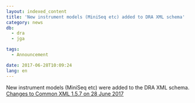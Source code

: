 ```yaml
---
layout: indexed_content
title: 'New instrument models (MiniSeq etc) added to DRA XML schema'
category: news
db:
  - dra
  - jga

tags:
  - Announcement

date: 2017-06-28T10:09:24
lang: en
---
```


<p>New instrument models (MiniSeq etc) were added to the DRA XML schema. <a href="https://github.com/ddbj/pub/">Changes to Common XML 1.5.7 on 28 June 2017</a></p>

